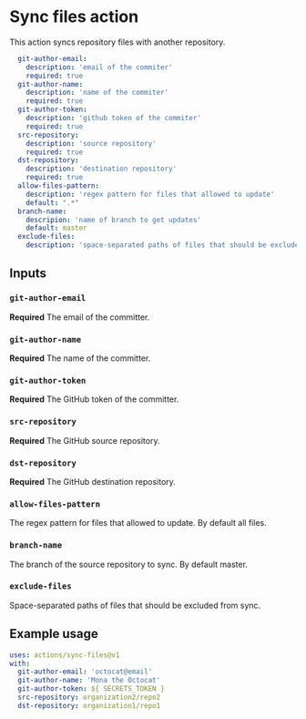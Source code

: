 # Sync files action

This action syncs repository files with another repository.


```yaml
  git-author-email:
    description: 'email of the commiter'
    required: true
  git-author-name:
    description: 'name of the commiter'
    required: true
  git-author-token:
    description: 'github token of the commiter'
    required: true
  src-repository:
    description: 'source repository'
    required: true
  dst-repository:
    description: 'destination repository'
    required: true
  allow-files-pattern:
    description: 'regex pattern for files that allowed to update'
    default: ".*"
  branch-name:
    descripion: 'name of branch to get updates'
    default: master
  exclude-files:
    description: 'space-separated paths of files that should be excluded'
```

## Inputs

### `git-author-email`

**Required** The email of the committer.

### `git-author-name`

**Required** The name of the committer.

### `git-author-token`

**Required** The GitHub token of the committer.

### `src-repository`

**Required** The GitHub source repository.

### `dst-repository`

**Required** The GitHub destination repository.

### `allow-files-pattern`

The regex pattern for files that allowed to update. By default all files.

### `branch-name`

The branch of the source repository to sync. By default master.

### `exclude-files`

Space-separated paths of files that should be excluded from sync.


## Example usage
```yaml
uses: actions/sync-files@v1
with:
  git-author-email: 'octocat@email'
  git-author-name: 'Mona the Octocat'
  git-author-token: ${ SECRETS_TOKEN }
  src-repository: organization2/repo2
  dst-repository: organization1/repo1
 ```